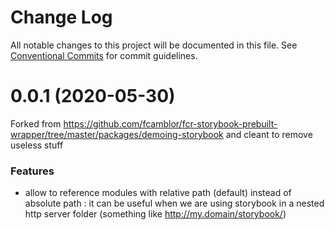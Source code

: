 # Change Log

All notable changes to this project will be documented in this file.
See [Conventional Commits](https://conventionalcommits.org) for commit guidelines.


# 0.0.1 (2020-05-30)

Forked from https://github.com/fcamblor/fcr-storybook-prebuilt-wrapper/tree/master/packages/demoing-storybook
and cleant to remove useless stuff

### Features

* allow to reference modules with relative path (default) instead of absolute path : it can be useful when we are using
  storybook in a nested http server folder (something like http://my.domain/storybook/)
